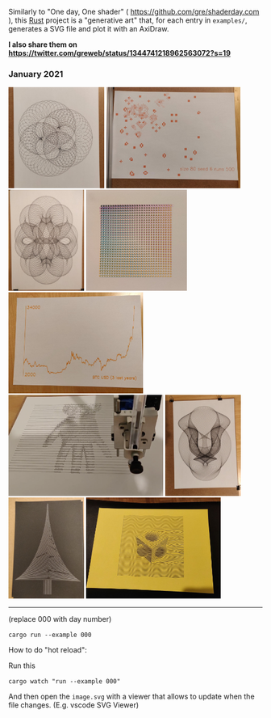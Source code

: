 Similarly to "One day, One shader" ( https://github.com/gre/shaderday.com ), this [Rust](https://www.rust-lang.org/) project is a "generative art" that, for each entry in `examples/`, generates a SVG file and plot it with an AxiDraw.

**I also share them on https://twitter.com/greweb/status/1344741218962563072?s=19**

### January 2021

<a href="examples/001"><img height="200" src="./examples/001/photo.jpg"/></a>
<a href="examples/002"><img height="200" src="./examples/002/IMG_20210102_102357.jpg"/></a>
<a href="examples/003"><img height="200" src="./examples/003/IMG_20210103_084109.jpg"/></a>
<a href="examples/004"><img height="200" src="./examples/004/image.jpg"/></a>
<a href="examples/005"><img height="200" src="./examples/005/IMG_20210104_212108__01.jpg"/></a>
<a href="examples/006"><img height="200" src="./examples/006/photo.png"/></a>
<a href="examples/007"><img height="200" src="./examples/007/photo.jpg"/></a>
<a href="examples/008"><img height="200" src="./examples/008/photo.jpg"/></a>
<a href="examples/009"><img height="200" src="./examples/009/photo_y1.jpg"/></a>

---

(replace 000 with day number)

```
cargo run --example 000
```

How to do "hot reload":

Run this

```
cargo watch "run --example 000"
```

And then open the `image.svg` with a viewer that allows to update when the file changes. (E.g. vscode SVG Viewer)
